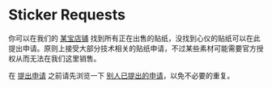 # Sticker Requests

你可以在我们的 [某宝店铺](https://stickeroverflow.taobao.com) 找到所有正在出售的贴纸，没找到心仪的贴纸可以在此提出申请。原则上接受大部分技术相关的贴纸申请，不过某些素材可能需要官方授权从而无法在我们这里销售。

在 [提出申请](https://github.com/stickeroverflow/sticker-requests/issues/new) 之前请先浏览一下 [别人已提出的申请](https://github.com/stickeroverflow/sticker-requests/issues)，以免不必要的重复。
